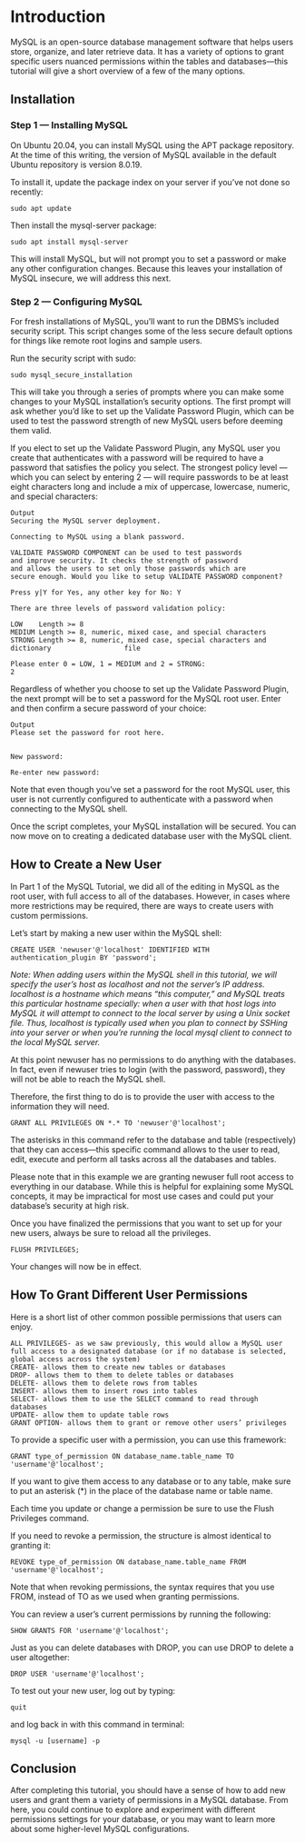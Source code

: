 # Introduction
MySQL is an open-source database management software that helps users store, organize, and later retrieve data. It has a variety of options to grant specific users nuanced permissions within the tables and databases—this tutorial will give a short overview of a few of the many options.

## Installation
### Step 1 — Installing MySQL
On Ubuntu 20.04, you can install MySQL using the APT package repository. At the time of this writing, the version of MySQL available in the default Ubuntu repository is version 8.0.19.

To install it, update the package index on your server if you’ve not done so recently:

    sudo apt update
 
Then install the mysql-server package:

    sudo apt install mysql-server
 
This will install MySQL, but will not prompt you to set a password or make any other configuration changes. Because this leaves your installation of MySQL insecure, we will address this next.

### Step 2 — Configuring MySQL
For fresh installations of MySQL, you’ll want to run the DBMS’s included security script. This script changes some of the less secure default options for things like remote root logins and sample users.

Run the security script with sudo:

    sudo mysql_secure_installation
 
This will take you through a series of prompts where you can make some changes to your MySQL installation’s security options. The first prompt will ask whether you’d like to set up the Validate Password Plugin, which can be used to test the password strength of new MySQL users before deeming them valid.

If you elect to set up the Validate Password Plugin, any MySQL user you create that authenticates with a password will be required to have a password that satisfies the policy you select. The strongest policy level — which you can select by entering 2 — will require passwords to be at least eight characters long and include a mix of uppercase, lowercase, numeric, and special characters:

    Output
    Securing the MySQL server deployment.

    Connecting to MySQL using a blank password.

    VALIDATE PASSWORD COMPONENT can be used to test passwords
    and improve security. It checks the strength of password
    and allows the users to set only those passwords which are
    secure enough. Would you like to setup VALIDATE PASSWORD component?

    Press y|Y for Yes, any other key for No: Y

    There are three levels of password validation policy:

    LOW    Length >= 8
    MEDIUM Length >= 8, numeric, mixed case, and special characters
    STRONG Length >= 8, numeric, mixed case, special characters and dictionary                  file

    Please enter 0 = LOW, 1 = MEDIUM and 2 = STRONG:
    2
Regardless of whether you choose to set up the Validate Password Plugin, the next prompt will be to set a password for the MySQL root user. Enter and then confirm a secure password of your choice:

    Output
    Please set the password for root here.


    New password: 

    Re-enter new password: 
Note that even though you’ve set a password for the root MySQL user, this user is not currently configured to authenticate with a password when connecting to the MySQL shell.

Once the script completes, your MySQL installation will be secured. You can now move on to creating a dedicated database user with the MySQL client.

## How to Create a New User

In Part 1 of the MySQL Tutorial, we did all of the editing in MySQL as the root user, with full access to all of the databases. However, in cases where more restrictions may be required, there are ways to create users with custom permissions.

Let’s start by making a new user within the MySQL shell:

    CREATE USER 'newuser'@'localhost' IDENTIFIED WITH authentication_plugin BY 'password';
 
*Note: When adding users within the MySQL shell in this tutorial, we will specify the user’s host as localhost and not the server’s IP address. localhost is a hostname which means “this computer,” and MySQL treats this particular hostname specially: when a user with that host logs into MySQL it will attempt to connect to the local server by using a Unix socket file. Thus, localhost is typically used when you plan to connect by SSHing into your server or when you’re running the local mysql client to connect to the local MySQL server.*

At this point newuser has no permissions to do anything with the databases. In fact, even if newuser tries to login (with the password, password), they will not be able to reach the MySQL shell.

Therefore, the first thing to do is to provide the user with access to the information they will need.

    GRANT ALL PRIVILEGES ON *.* TO 'newuser'@'localhost';
 
The asterisks in this command refer to the database and table (respectively) that they can access—this specific command allows to the user to read, edit, execute and perform all tasks across all the databases and tables.

Please note that in this example we are granting newuser full root access to everything in our database. While this is helpful for explaining some MySQL concepts, it may be impractical for most use cases and could put your database’s security at high risk.

Once you have finalized the permissions that you want to set up for your new users, always be sure to reload all the privileges.

    FLUSH PRIVILEGES;
 
Your changes will now be in effect.

## How To Grant Different User Permissions
Here is a short list of other common possible permissions that users can enjoy.

    ALL PRIVILEGES- as we saw previously, this would allow a MySQL user full access to a designated database (or if no database is selected, global access across the system)
    CREATE- allows them to create new tables or databases
    DROP- allows them to them to delete tables or databases
    DELETE- allows them to delete rows from tables
    INSERT- allows them to insert rows into tables
    SELECT- allows them to use the SELECT command to read through databases
    UPDATE- allow them to update table rows
    GRANT OPTION- allows them to grant or remove other users’ privileges

To provide a specific user with a permission, you can use this framework:

    GRANT type_of_permission ON database_name.table_name TO 'username'@'localhost';
 
If you want to give them access to any database or to any table, make sure to put an asterisk (*) in the place of the database name or table name.

Each time you update or change a permission be sure to use the Flush Privileges command.

If you need to revoke a permission, the structure is almost identical to granting it:

    REVOKE type_of_permission ON database_name.table_name FROM 'username'@'localhost';
 
Note that when revoking permissions, the syntax requires that you use FROM, instead of TO as we used when granting permissions.

You can review a user’s current permissions by running the following:

    SHOW GRANTS FOR 'username'@'localhost';
 
Just as you can delete databases with DROP, you can use DROP to delete a user altogether:

    DROP USER 'username'@'localhost';
 
To test out your new user, log out by typing:

    quit
 
and log back in with this command in terminal:

    mysql -u [username] -p
 
## Conclusion
After completing this tutorial, you should have a sense of how to add new users and grant them a variety of permissions in a MySQL database. From here, you could continue to explore and experiment with different permissions settings for your database, or you may want to learn more about some higher-level MySQL configurations.